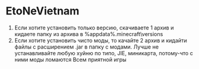 # EtoNeVietnam
1. Если хотите установить только версию, скачиваете 1 архив и кидаете папку из архива в %appdata%\.minecraft\versions
2. Если хотите установить чисто моды, то качайте 2 архив и кидайти файлы с расширением .jar в папку с модами.
Лучше не устанавливайте любую хуйню по типо, JIE, миникарта, потому-что с ними моды ломаются
Всем приятной игры

